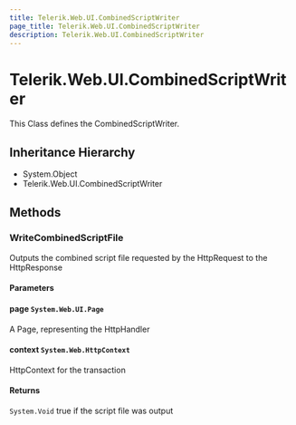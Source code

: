 ```yaml
---
title: Telerik.Web.UI.CombinedScriptWriter
page_title: Telerik.Web.UI.CombinedScriptWriter
description: Telerik.Web.UI.CombinedScriptWriter
---
```


# Telerik.Web.UI.CombinedScriptWriter

This Class defines the CombinedScriptWriter.

## Inheritance Hierarchy

* System.Object
* Telerik.Web.UI.CombinedScriptWriter

## Methods

###  WriteCombinedScriptFile

Outputs the combined script file requested by the HttpRequest to the HttpResponse

#### Parameters

#### page `System.Web.UI.Page`

A Page, representing the HttpHandler

#### context `System.Web.HttpContext`

HttpContext for the transaction

#### Returns

`System.Void` true if the script file was output

